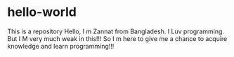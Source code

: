 # hello-world
This is a repository
Hello, I m Zannat from Bangladesh. I Luv programming. But I M very much weak in this!!!
So I m here to give me a chance to acquire knowledge and learn programming!!!
